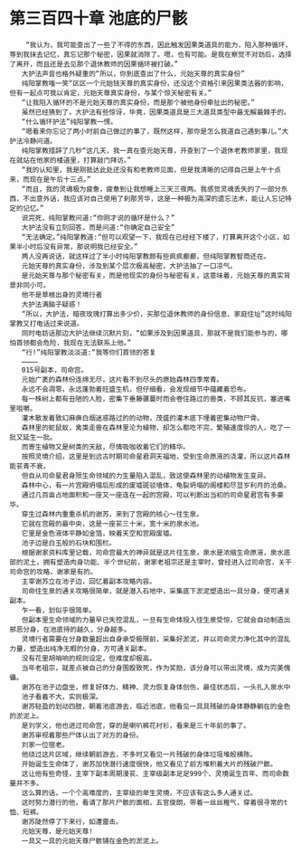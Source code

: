 # 第三百四十章 池底的尸骸
        “我认为，我可能查出了一些了不得的东西，因此触发因果类道具的能力，陷入那种循环，等到我抹去记忆，真忘记那个秘密，因果就消除了。嗯，也有可能。是我在察觉不对劲后，选择了离开，而且还是去见那个退休教师的因果循环被打破。”
       大护法声音也格外疑重的“所以，你到底查出了什么，元始天尊的真实身份”
       纯阳掌教嗤一笑“区区一个元始钱天尊的真实身份，还没这个资格引来因果类法器的影响，但有一起点可我以肯定，元始天尊真实身份，与某个惊天秘密有关。”
       “让我陷入循环的不是元始天尊的真实身份，而是那个被他身份牵扯出的秘密。”
       虽然已经猜到了，大护法有些惊讶，毕竟，因果类道具是三大道具类型中最无解最棘手的。
       “什么循环护法”纯阳掌教一愣。
       “嗯看来你忘记了两小时前自己做过的事了，既然这样，那你是怎么我道自己遇到事儿。”大护法冷静问道。
       纯阳掌教措辞了几秒“这几天，我一真在查元始天尊，开查到了一个退休老教师家里，我现在就站在他家的楼道里，打算敲门拜访。”
       “我的认知里，我是刚抵达此处还没有和老教师见面，但是我清晰的记得自己是上午十点来，而现在是午后十三点。”
       “而且，我的灵魂极为疲惫，疲惫到让我想睡上三天三夜两。我感觉灵魂丢失的了一部分东西，不出意外话，我应该对自己使用了刹那芳华，这是一种极为高深的遗忘法术，能让人忘记特定的记忆。”
       说完死，纯阳掌教问道:“你刚才说的循环是什么？”
       大护法没有立刻回答，而是问道:“你确定自己安全”
       “无法确定。”纯阳掌教道:“但可以观望一下，我现在已经经下楼了，打算离开这个小区，如果半小时后没有异常，那说明我已经安全。”
       两人没再说话，就这样过了半小时纯阳掌教颇有些疯疯癫癫，但纯阳掌教智商还在。
       元始天尊的真实身份，涉及到某个层次极高秘密，大护法抽了一口凉气。
       是元始天尊与那个秘密有关，而是他现实的身份与秘密有关，这意味着，元始天尊的真实背景非同小可。
       他不是草根出身的灵境行者
       大护法满脑子疑惑！
       “所以，大护法，暗夜玫瑰打算出多少价，买那位退休教师的身份信息、家庭住址”这时纯阳掌教又打电话过来说道。
       同时电妨话那边大护法继续沉默片刻，“如果涉及到因果道具，那就不是我们能参与的，哪怕首领都会危险，我现在无法联系上他。”
       “行!”纯阳掌教淡淡道:“我等你们首领的答复
       …………
       015号副本，司命宫。
       元始广袤的森林份连绵无尽，这片看不到尽头的原始森林四季常青。
       永远不会凋零，永远蓬勃着旺盛生机，但仔细看，会发现细节中蕴藏着恐布。
       每一株树上都有丑陋的人脸，密集下垂藤骡蔓时而会卷住路过的兽类，不顾其反抗，塞进嘴里咀嚼。
       灌木散发着致幻麻痹白烟迷惑路过的的动物，茂盛的灌木底下埋着密集动物尸骨。
       森林里的蛇鼠蚁，禽类走兽在森林里沦为植物，却怎么都吃不完，繁殖速度惊的人，吃了一批又延生一批。
       而寄生植物又是树类的天敌，尽情吸咖收着它们的精华。
       按照灵境介绍，这里是到远古时期司命星君洞天福地，受到生命原液的浇灌，所以这片森林能苌青不衰。
       但自从司命星君身殒生命领域的力生量陷入混乱，致这使森林里的动植物发生变异。
       森林中心，有一片宫殿坍塌后形成的废墟斑驳墙体，龟裂坍塌的阁楼和尽显岁利月的沧桑。
       通过几百亩占地面积和一座又一座连在一起的宫殿，可以判断出当初的司命星君宫有多豪华。
       穿生过森林内重重杀机的谢苏，来到了宫殿的核心～往生泉。
       它就在宫殿的最中央，这是一座苌三十米，宽十米的泉水池。
       它里是金色液体平静如金箔，映着天空和宫殿废墟。
       池子边是白玉般的石块和围栏。
       根据谢家资料库里记载，司命宫最大的神异就是这片往生泉，泉水是浓缩生命原液，泉水底部的泥土，拥有塑造肉身功能、半个世纪前，谢家老祖宗还是主宰时，曾经进入过司命宫，关干司命宫的攻略，谢家是有的。
       主宰谢苏立在池子边，回忆着副本攻略内容。
       司命往生泉的通关攻略很简单，就是潜入石地中，采集底下淤泥塑造出一具分身，便可通关副本。
       乍一看，划似乎很简单。
       但副本里生命领域的力量早已失控混乱，一旦有生命体投入往生泉受惊，它就会自动制造出邪恶分身，在池底待的越久，分身越多。
       灵境行者需要在分身数量超出自身承受极限前，采集好淤泥，并以司命灵力净化其中的混乱力量，塑造出纯净无暇的分身，方可通关副本。
       没有花里胡哨响的规则设定，但难度却极高。
       当年老祖宗，就差点被自己的分身围殴致死，作为奖励，该分身可以带出灵境，成为完美傀儡。
       谢苏在池子边盘坐，修复好体力、精神、灵力恢复身体创伤，最佳状态后，一头扎入泉水中
       池子看着不大，实则极深。
       谢苏轻盈的划动四肢，朝着池底游去，临近池底，他看见一具具残破的身体静静躺在的金色的淤泥上。
       是刘学义，他也进过司命宫，穿的是喇叭裤花衬衫，看来是三十年前的事了。
       谢苏审视着那些尸体认出了对方的身份。
       刘家一位宿老。
       他绕过这片区域，继续朝前游去，不多时又看见一片残破的身体垃圾堆般横陈。
       开始诞生生命体了，谢苏加快潜行速度很快，他又看见了前方堆积着大片的残破尸骸。
       这让他有些奇怪，主宰下副本周期漫苌、主宰级副本足足999个、灵境诞生百年、而司命数量并不多。
       这么算的话，一个个高难度的，主宰级的单生灵境，不应该有这么多人通关过。
       这时努力潜行的他，看请了那片尸骸的面相，五官俊朗，带着一丝丝稚气，穿着很寻常的t恤、短裤。
       谢苏陡然停了下来行，如遭雷击。
       元始天尊，是元始天尊!
       一具又一具的元始天尊尸骸铺在金色的淤泥上。